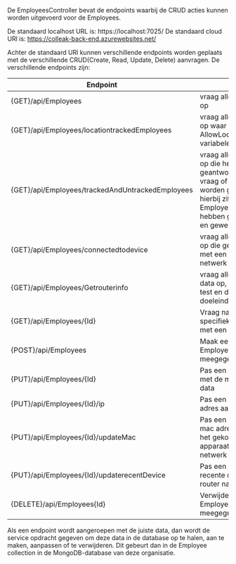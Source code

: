 De EmployeesController bevat de endpoints waarbij de CRUD acties kunnen worden uitgevoerd voor de Employees.

De standaard localhost URL is: https://localhost:7025/
De standaard cloud URl is: https://colleak-back-end.azurewebsites.net/

Achter de standaard URl kunnen verschillende endpoints worden geplaats met de verschillende CRUD(Create, Read, Update, Delete) aanvragen.
De verschillende endpoints zijn:

| Endpoint | Actie |
| ---------------- | --------------- |
| {GET}/api/Employees | vraag alle Employees op |
| {GET}/api/Employees/locationtrackedEmployees | vraag alle Employees op waar de AllowLocationTracking variabele op true staat |
| {GET}/api/Employees/trackedAndUntrackedEmployees | vraag alle Employees op die hebben geantwoord op de vraag of ze willen worden getracked, hierbij zitten de Employees die dat hebben geaccepteerd en geweigert |
| {GET}/api/Employees/connectedtodevice | vraag alle Employees op die geconnect zijn met een device op het netwerk |
| {GET}/api/Employees/Getrouterinfo | vraag alle alle router data op, dit is voor test en debug doeleinden |
| {GET}/api/Employees/{Id} | Vraag naar een specifieke Employee met een Id |
| {POST}/api/Employees | Maak een nieuwe Employee aan met de meegegeven data |
| {PUT}/api/Employees/{Id} | Pas een Employee aan met de meegegeven data |
| {PUT}/api/Employees/{Id}/ip | Pas een Employee IP adres aan |
| {PUT}/api/Employees/{Id}/updateMac | Pas een Employee mac adres aan met het gekoppelde apparaat op het netwerk |
| {PUT}/api/Employees/{Id}/updaterecentDevice | Pas een Employee recente connected router naam aan |
| {DELETE}/api/Employees{Id} | Verwijder een Employee met de meegegeven Id |

Als een endpoint wordt aangeroepen met de juiste data, dan wordt de service opdracht gegeven om deze data in de database op te halen, aan te maken, aanpassen of te verwijderen. Dit gebeurt dan in de Employee collection in de MongoDB-database van deze organisatie.